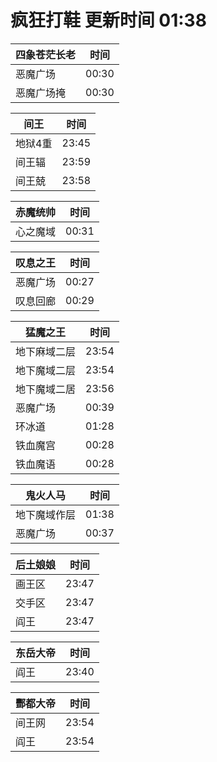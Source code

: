 # 疯狂打鞋 更新时间 01:38

| 四象苍茫长老   | 时间    |
|--------|-------|
| 恶魔广场 | 00:30 |
| 恶魔广场掩 | 00:30 |

| 间王   | 时间    |
|--------|-------|
| 地狱4重 | 23:45 |
| 间王辐 | 23:59 |
| 间王兢 | 23:58 |

| 赤魔统帅   | 时间    |
|--------|-------|
| 心之魔域 | 00:31 |

| 叹息之王   | 时间    |
|--------|-------|
| 恶魔广场 | 00:27 |
| 叹息回廊 | 00:29 |

| 猛魔之王   | 时间    |
|--------|-------|
| 地下麻域二层 | 23:54 |
| 地下魔域二层 | 23:54 |
| 地下魔域二居 | 23:56 |
| 恶魔广场 | 00:39 |
| 环冰道 | 01:28 |
| 铁血魔宫 | 00:28 |
| 铁血魔语 | 00:28 |

| 鬼火人马   | 时间    |
|--------|-------|
| 地下魔域作层 | 01:38 |
| 恶魔广场 | 00:37 |

| 后土娘娘   | 时间    |
|--------|-------|
| 画王区 | 23:47 |
| 交手区 | 23:47 |
| 阎王 | 23:47 |

| 东岳大帝   | 时间    |
|--------|-------|
| 阎王 | 23:40 |

| 酆都大帝   | 时间    |
|--------|-------|
| 间王网 | 23:54 |
| 阎王 | 23:54 |